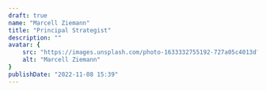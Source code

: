 ```yaml
---
draft: true
name: "Marcell Ziemann"
title: "Principal Strategist"
description: ""
avatar: {
    src: "https://images.unsplash.com/photo-1633332755192-727a05c4013d?&fit=crop&w=280",
    alt: "Marcell Ziemann"
}
publishDate: "2022-11-08 15:39"
---
```

